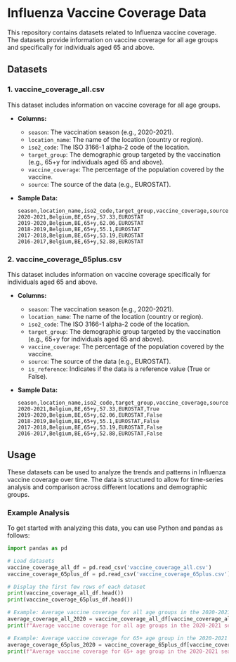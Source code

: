 # Influenza Vaccine Coverage Data

This repository contains datasets related to Influenza vaccine coverage. The datasets provide information on vaccine coverage for all age groups and specifically for individuals aged 65 and above.

## Datasets

### 1. vaccine_coverage_all.csv

This dataset includes information on vaccine coverage for all age groups.

- **Columns:**
  - `season`: The vaccination season (e.g., 2020-2021).
  - `location_name`: The name of the location (country or region).
  - `iso2_code`: The ISO 3166-1 alpha-2 code of the location.
  - `target_group`: The demographic group targeted by the vaccination (e.g., 65+y for individuals aged 65 and above).
  - `vaccine_coverage`: The percentage of the population covered by the vaccine.
  - `source`: The source of the data (e.g., EUROSTAT).

- **Sample Data:**
  ```csv
  season,location_name,iso2_code,target_group,vaccine_coverage,source
  2020-2021,Belgium,BE,65+y,57.33,EUROSTAT
  2019-2020,Belgium,BE,65+y,62.06,EUROSTAT
  2018-2019,Belgium,BE,65+y,55.1,EUROSTAT
  2017-2018,Belgium,BE,65+y,53.19,EUROSTAT
  2016-2017,Belgium,BE,65+y,52.88,EUROSTAT
  ```

### 2. vaccine_coverage_65plus.csv

This dataset includes information on vaccine coverage specifically for individuals aged 65 and above.

- **Columns:**
  - `season`: The vaccination season (e.g., 2020-2021).
  - `location_name`: The name of the location (country or region).
  - `iso2_code`: The ISO 3166-1 alpha-2 code of the location.
  - `target_group`: The demographic group targeted by the vaccination (e.g., 65+y for individuals aged 65 and above).
  - `vaccine_coverage`: The percentage of the population covered by the vaccine.
  - `source`: The source of the data (e.g., EUROSTAT).
  - `is_reference`: Indicates if the data is a reference value (True or False).

- **Sample Data:**
  ```csv
  season,location_name,iso2_code,target_group,vaccine_coverage,source,is_reference
  2020-2021,Belgium,BE,65+y,57.33,EUROSTAT,True
  2019-2020,Belgium,BE,65+y,62.06,EUROSTAT,False
  2018-2019,Belgium,BE,65+y,55.1,EUROSTAT,False
  2017-2018,Belgium,BE,65+y,53.19,EUROSTAT,False
  2016-2017,Belgium,BE,65+y,52.88,EUROSTAT,False
  ```

## Usage

These datasets can be used to analyze the trends and patterns in Influenza vaccine coverage over time. The data is structured to allow for time-series analysis and comparison across different locations and demographic groups.

### Example Analysis

To get started with analyzing this data, you can use Python and pandas as follows:

```python
import pandas as pd

# Load datasets
vaccine_coverage_all_df = pd.read_csv('vaccine_coverage_all.csv')
vaccine_coverage_65plus_df = pd.read_csv('vaccine_coverage_65plus.csv')

# Display the first few rows of each dataset
print(vaccine_coverage_all_df.head())
print(vaccine_coverage_65plus_df.head())

# Example: Average vaccine coverage for all age groups in the 2020-2021 season
average_coverage_all_2020 = vaccine_coverage_all_df[vaccine_coverage_all_df['season'] == '2020-2021']['vaccine_coverage'].mean()
print(f"Average vaccine coverage for all age groups in the 2020-2021 season: {average_coverage_all_2020}")

# Example: Average vaccine coverage for 65+ age group in the 2020-2021 season
average_coverage_65plus_2020 = vaccine_coverage_65plus_df[vaccine_coverage_65plus_df['season'] == '2020-2021']['vaccine_coverage'].mean()
print(f"Average vaccine coverage for 65+ age group in the 2020-2021 season: {average_coverage_65plus_2020}")
```
